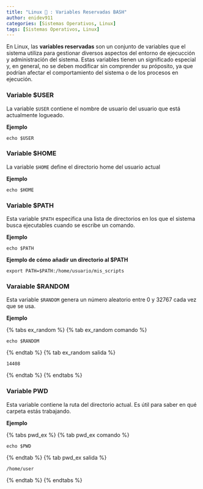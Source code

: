```yaml
---
title: "Linux 🐧 : Variables Reservadas BASH"
author: enidev911
categories: [Sistemas Operativos, Linux]
tags: [Sistemas Operativos, Linux]
---
```


En Linux, las **variables reservadas** son un conjunto de variables que el sistema utiliza para gestionar diversos aspectos del entorno de ejecucción y administración del sistema. Estas variables tienen un significado especial y, en general, no se deben modificar sin comprender su próposito, ya que podrían afectar el comportamiento del sistema o de los procesos en ejecución.

### Variable $USER

La variable `$USER` contiene el nombre de usuario del usuario que está actualmente logueado.

**Ejemplo**

```terminal
echo $USER
```

### Variable $HOME

La variable `$HOME` define el directorio home del usuario actual

**Ejemplo**

```terminal
echo $HOME
```

### Variable $PATH

Esta variable `$PATH` especifica una lista de directorios en los que el sistema busca ejecutables cuando se escribe un comando.

**Ejemplo**

```terminal
echo $PATH
```

**Ejemplo de cómo añadir un directorio al $PATH**


```terminal
export PATH=$PATH:/home/usuario/mis_scripts
```

### Varaiable $RANDOM

Esta variable `$RANDOM` genera un número aleatorio entre 0 y 32767 cada vez que se usa.

**Ejemplo**

{% tabs ex_random %}
{% tab ex_random comando %}
```terminal
echo $RANDOM
```
{% endtab %}
{% tab ex_random salida %}
```terminal
14408
```
{% endtab %}
{% endtabs %}

### Variable PWD

Esta variable contiene la ruta del directorio actual. Es útil para saber en qué carpeta estás trabajando.

**Ejemplo**


{% tabs pwd_ex %}
{% tab pwd_ex comando %}
```terminal
echo $PWD
```
{% endtab %}
{% tab pwd_ex salida %}
```terminal
/home/user
```
{% endtab %}
{% endtabs %}